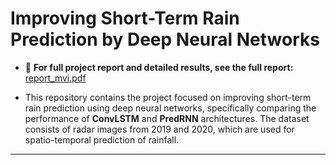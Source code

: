 # Improving Short-Term Rain Prediction by Deep Neural Networks
- 📄 **For full project report and detailed results, see the full report:** [report_mvi.pdf](report_mvi.pdf)  

- This repository contains the project focused on improving short-term rain
prediction using deep neural networks, 
specifically comparing the performance of **ConvLSTM** and **PredRNN** architectures. 
The dataset consists of radar images from 2019 and 2020, which are used for 
spatio-temporal prediction of rainfall.
---


